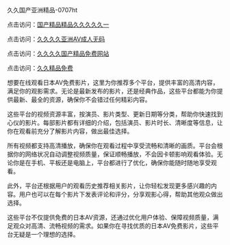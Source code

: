 久久国产亚洲精品-0707ht


点击访问：<a href="https://rtj-3zo.pages.dev/">国产精品精品久久久久久一</a>

点击访问：<a href="https://gda-c7m.pages.dev/">久久久久亚洲AV成人无码</a>

点击访问：<a href="https://gfd-5xg.pages.dev/">久久久久国产精品免费网站</a>

点击访问：<a href="https://bsdf-5f5.pages.dev/">久久精品免费</a>

想要在线观看日本AV免费影片，这里为你推荐多个平台，提供丰富的高清内容，满足你的观影需求。无论是最新发布的影片，还是经典作品，这些平台都能为你提供最新、最全的资源，确保你不会错过任何精彩内容。

这些平台的视频资源丰富，按演员、影片类型、更新日期等分类，帮助你快速找到心仪的影片。每部影片都有详细的介绍，包括演员、影片时长、清晰度等信息，让你在观看前充分了解影片内容，做出最佳选择。

所有视频都支持高清播放，确保你在观看过程中享受流畅和清晰的画质。平台会根据你的网络状况自动调整视频质量，保证顺畅播放，不会因卡顿影响观看体验。无论你是在手机、平板还是电脑上，平台都进行了优化，确保你能随时随地享受观看。

此外，平台还根据用户的观看历史推荐相关影片，让你轻松发现更多感兴趣的内容。用户也可以在每个影片下发表评论和评分，分享观影心得，帮助其他观众做出选择。

这些平台不仅提供免费的日本AV资源，还通过优化用户体验、保障视频质量，满足观众对高清、流畅视频的需求。如果你在寻找优质的日本AV免费影片，这些平台无疑是一个理想的选择。

<span style="display:none;">[Canonical link](）</span>
